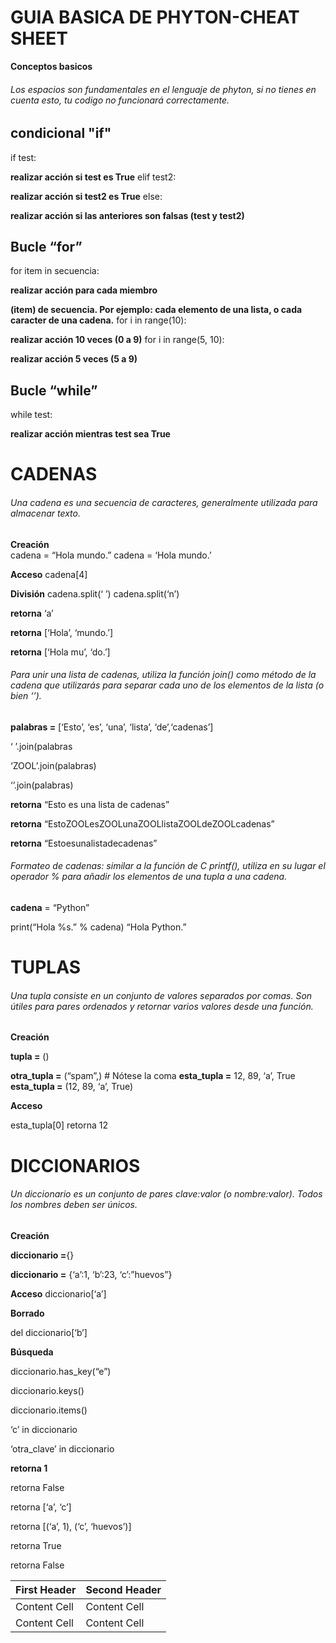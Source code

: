 # GUIA BASICA DE PHYTON-CHEAT SHEET
**Conceptos basicos**

###### Los espacios son fundamentales en el lenguaje de phyton, si no tienes en cuenta esto, tu codigo no funcionará correctamente.


## condicional "if"

 if test:

 **realizar acción si test es True**
 elif test2:

 **realizar acción si test2 es True**
 else:

 **realizar acción si las anteriores
 son falsas (test y test2)**    

 ## Bucle “for”
 
for item in secuencia:

  **realizar acción para cada miembro**
  
  **(item) de secuencia. Por ejemplo:
  cada elemento de una lista, o
  cada caracter de una cadena.**
for i in range(10):

 **realizar acción 10 veces (0 a 9)**
 for i in range(5, 10):

 **realizar acción 5 veces (5 a 9)**

## Bucle “while”
while test:

**realizar acción mientras test
sea True**

# CADENAS

###### Una cadena es una secuencia de caracteres, generalmente utilizada para almacenar texto.

 **Creación**                     
cadena = “Hola mundo.”
cadena = ‘Hola mundo.’

 **Acceso**
cadena[4]

 **División**
cadena.split(‘ ’)
cadena.split(‘n’)

 **retorna** ‘a’

 **retorna** [‘Hola’, ‘mundo.’]
 
 **retorna** [‘Hola mu’, ‘do.’]

 ###### Para unir una lista de cadenas, utiliza la función join() como método de la cadena que utilizarás para separar cada uno de los elementos de la lista (o bien ‘’).

**palabras =** [‘Esto’, ‘es’, ‘una’, ‘lista’, ‘de’,‘cadenas’] 

 ‘ ’.join(palabras
 
 ‘ZOOL’.join(palabras)
  
  ‘’.join(palabras)

**retorna** “Esto es una lista de cadenas”

**retorna**  “EstoZOOLesZOOLunaZOOLlistaZOOLdeZOOLcadenas”

**retorna** “Estoesunalistadecadenas”

###### Formateo de cadenas: similar a la función de C printf(), utiliza en su lugar el operador % para añadir los elementos de una tupla a una cadena.

**cadena**  = “Python”

print(“Hola %s.” % cadena) “Hola Python.”

# TUPLAS

###### Una tupla consiste en un conjunto de valores separados por comas. Son útiles para pares ordenados y retornar varios valores desde una función.

**Creación**

**tupla =** ()

**otra_tupla =** (“spam”,) # Nótese la coma
**esta_tupla =** 12, 89, ‘a’, True
**esta_tupla =** (12, 89, ‘a’, True)

**Acceso**

 esta_tupla[0] retorna 12

# DICCIONARIOS

###### Un diccionario es un conjunto de pares clave:valor (o nombre:valor). Todos los nombres deben ser únicos.

**Creación**

**diccionario =**{}

**diccionario =** {‘a’:1, ‘b’:23, ‘c’:”huevos”}

**Acceso**
diccionario[‘a’]

**Borrado**

del diccionario[‘b’]

**Búsqueda**

diccionario.has_key(“e”)

diccionario.keys()

diccionario.items()

‘c’ in diccionario

‘otra_clave’ in diccionario

**retorna 1**

retorna False

retorna [‘a’, ‘c’]

retorna [(‘a’, 1), (‘c’, ‘huevos’)]

retorna True

retorna False

| First Header  | Second Header |
| ------------- | ------------- |
| Content Cell  | Content Cell  |
| Content Cell  | Content Cell  |
